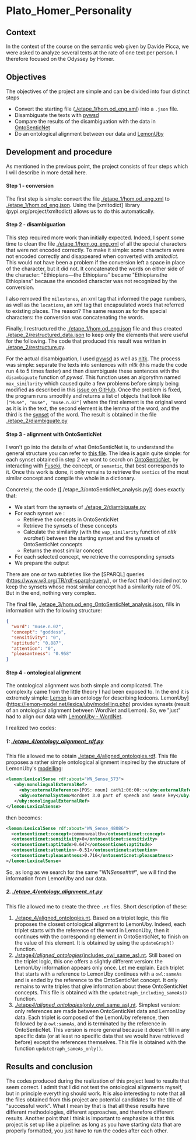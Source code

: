 ﻿# Plato_Homer_Personality

## Context

In the context of the course on the semantic web given by Davide Picca, we were asked to analyze several texts at the rate of one text per person. I therefore focused on the Odyssey by Homer.

## Objectives

The objectives of the project are simple and can be divided into four distinct steps

- Convert the starting file ([./etape_1/hom.od_eng.xml](./etape_1/hom.od_eng.xml)) into a `.json` file.
- Disambiguate the texts with [pywsd](https://github.com/alvations/pywsd)
- Compare the results of the disambiguation with the data in [OntoSenticNet](https://sentic.net/ontosenticnet.zip)
- Do an ontological alignment between our data and [LemonUby](https://lemon-model.net/lexica/uby/wn/wn.nt.gz)

## Development and procedure

As mentioned in the previous point, the project consists of four steps which I will describe in more detail here.

#### Step 1 - conversion

The first step is simple: convert the file [./etape_1/hom.od_eng.xml](./etape_1/hom.od_eng.xml) to [./etape_1/hom.od_eng.json](./etape_1/hom.od_eng.json). Using the [xmltodict] library (pypi.org/project/xmltodict) allows us to do this automatically.

#### Step 2 - disambiguation

This step required more work than initially expected. Indeed, I spent some time to clean the file [./etape_1/hom.og_eng.xml](./etape_1/hom.og_eng.xml) of all the special characters that were not encoded correctly. To make it simple: some characters were not encoded correctly and disappeared when converted with _xmltodict_. This would not have been a problem if the conversion left a space in place of the character, but it did not. It concatenated the words on either side of the character: "Ethiopians&mdash;the Ethiopians" became "Ethiopiansthe Ethiopians" because the encoded character was not recognized by the conversion.

I also removed the `milestones`, an xml tag that informed the page numbers, as well as the `locations`, an xml tag that encapsulated words that referred to existing places. The reason? The same reason as for the special characters: the conversion was concatenating the words.

Finally, I restructured the [./etape_1/hom.od_eng.json](./etape_1/hom.od_eng.json) file and thus created [./etape_2/restructured_data.json](./etape_2/restructured_data.json) to keep only the elements that were useful for the following. The code that produced this result was written in [./etape_2/restructure.py](./etape_2/restructure.py).

For the actual disambiguation, I used [pywsd](https://github.com/alvations/pywsd) as well as [nltk](https://www.nltk.org/). The process was simple: separate the texts into sentences with _nltk_ (this made the code run 4 to 5 times faster) and then disambiguate these sentences with the `disambiguate` function of _pywsd_. This function uses an algorythm named `max_similarity` which caused quite a few problems before simply being modified as described in this [issue on GitHub](https://github.com/alvations/pywsd/issues/59). Once the problem is fixed, the program runs smoothly and returns a list of objects that look like `["Muse", "muse", "muse.n.02"]` where the first element is the original word as it is in the text, the second element is the lemma of the word, and the third is the [synset](https://wordnet.princeton.edu/) of the word. The result is obtained in the file [./etape_2/diambiguate.py](./etape_2/diambiguate.py)

#### Step 3 - alignment with OntoSenticNet

I won't go into the details of what OntoSenticNet is, to understand the general structure you can refer to [this file](https://sentic.net/ontosenticnet.pdf). The idea is again quite simple: for each synset obtained in step 2 we want to search on [OntoSenticNet](https://sentic.net/ontosenticnet.zip), by interacting with [Fuseki](https://jena.apache.org/documentation/fuseki2/), the concept, or `semantic`, that best corresponds to it. Once this work is done, it only remains to retrieve the `sentics` of the most similar concept and compile the whole in a dictionary.

Concretely, the code ([./etape_3/ontoSenticNet_analysis.py]) does exactly that:

- We start from the synsets of [./etape_2/diambiguate.py](./etape_2/diambiguate.py)
- For each synset we :
  - Retrieve the concepts in OntoSenticNet
  - Retrieve the synsets of these concepts
  - Calculate the similarity (with the `wup_similarity` function of _nltk wordnet_) between the starting synset and the synsets of OntoSenticNet concepts
  - Returns the most similar concept
- For each selected concept, we retrieve the corresponding synsets
- We prepare the output

There are one or two subtleties like the [SPARQL] queries (https://www.w3.org/TR/rdf-sparql-query/), or the fact that I decided not to keep the synsets whose most similar concept had a similarity rate of 0%. But in the end, nothing very complex.

The final file, [./etape_3/hom.od_eng_OntoSenticNet_analysis.json](./etape_3/hom.od_eng_OntoSenticNet_analysis.json), fills in information with the following structure:

```json
{
  "word": "muse.n.02",
  "concept": "goddess",
  "sensitivity": "0",
  "aptitude": "0.887",
  "attention": "0",
  "pleasantness": "0.958"
}
```

#### Step 4 - ontological alignment

The ontological alignment was both simple and complicated. The complexity came from the little theory I had been exposed to. In the end it is extremely simple: [Lemon](https://lemon-model.net/index.php) is an ontology for describing lexicons. LemonUby](https://lemon-model.net/lexica/uby/modelling.php) provides synsets (result of an ontological alignment between WordNet and Lemon). So, we "just" had to align our data with [LemonUby - WordNet](https://lemon-model.net/lexica/uby/wn/wn.nt.gz).

I realized two codes:

##### 1: [./etape_4/ontology_alignment_rdf.py](./etape_4/ontology_alignment_rdf.py)

This file allowed me to obtain [./etape_4/aligned_ontologies.rdf](./etape_4/aligned_ontologies.rdf). This file proposes a rather simple ontological alignment inspired by the structure of LemonUby's [modelling](https://lemon-model.net/lexica/uby/modelling.php):

```xml
<lemon:LexicalSense rdf:about="WN_Sense_573">
   <uby:monolingualExternalRef>
     <uby:externalReference>[POS: noun] cat%1:06:00::</uby:externalReference>
     <uby:externalSystem>Wordnet 3.0 part of speech and sense key</uby:externalSystem>
   </uby:monolingualExternalRef>
</lemon:LexicalSense>
```

then becomes:

```xml
<lemon:LexicalSense rdf:about="WN_Sense_48086">
  <ontosenticnet:concept>commonwealth</ontosenticnet:concept>
  <ontosenticnet:sensitivity>0</ontosenticnet:sensitivity>
  <ontosenticnet:aptitude>0.647</ontosenticnet:aptitude>
  <ontosenticnet:attention>-0.51</ontosenticnet:attention>
  <ontosenticnet:pleasantness>0.716</ontosenticnet:pleasantness>
</lemon:LexicalSense>
```

So, as long as we search for the same "WN*Sense*###", we will find the information from LemonUby and our data.

##### 2. [./etape_4/ontology_alignment_nt.py](./etape_4/ontology_alignment_nt.py)

This file allowed me to create the three `.nt` files. Short description of these:

1. [./etape_4/aligned_ontologies.nt](./etape_4/aligned_ontologies.nt). Based on a triplet logic, this file proposes the closest ontological alignment to LemonUby. Indeed, each triplet starts with the reference of the word in LemonUby, then it continues with the corresponding element in OntoSenticNet, to finish on the value of this element. It is obtained by using the `updateGraph()` function.
2. [./stage*4/aligned_ontologies*(includes_owl_same_as).nt](<./stage_4/aligned_ontologies_(includes_owl_same_as).nt>). Still based on the triplet logic, this one offers a slightly different version: the LemonUby information appears only once. Let me explain. Each triplet that starts with a reference to LemonUby continues with a `owl:sameAs` and is ended by the reference to the OntoSenticNet concept. It only remains to write triples that give information about these OntoSenticNet concepts. This file is obtained with the `updateGraph_including_sameAs()` function.
3. [./etape*4/aligned_ontologies*(only_owl_same_as).nt](<./etape_4/aligned_ontologies_(only_owl_same_as).nt>). Simplest version: only references are made between OntoSenticNet data and LemonUby data. Each triplet is composed of the LemonUby reference, then followed by a `owl:sameAs`, and is terminated by the reference in OntoSenticNet. This version is more general because it doesn't fill in any specific data (or at least no specific data that we would have retrieved before) except the references themselves. This file is obtained with the function `updateGraph_sameAs_only()`.

## Results and conclusion

The codes produced during the realization of this project lead to results that seem correct. I admit that I did not test the ontological alignments myself, but in principle everything should work. It is also interesting to note that all the files obtained from this project are potential candidates for the title of "successful work". What I mean by that is that all these results have different methodologies, different approaches, and therefore different results. Another point that I think is important to emphasize is that this project is set up like a pipeline: as long as you have starting data that are properly formatted, you just have to run the codes after each other. 
